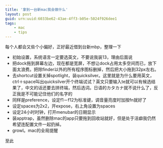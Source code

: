 ```yaml
---
title: '拿到一台新mac我会做什么'
layout: post
guid: urn:uuid:6033be62-43ae-4ff3-b05e-5024f926dee1
tags:
    - mac
    - tips
---
```


每个人都会又些个小偏好，正好最近借到台新mbp，整理一下

- 初始设置，系统语言一定要选英文，不要说我装13，理由后面说
- 把dock拖到屏幕左边，现在都是宽屏，不想让dock占用太多空间而已，放下面太浪费。把除finder以外的所有程序图标删掉，然后把大小拖到32px左右。
- 去shortcut设置关掉spotlight，装quicksilver。这里就是为什么要用英文，ctrl＋space叫出quicksilver开个终端试试？英文只要输入te就可以有候选结果了，中文的话还要去拼终端，然后选词。日语的カタカナ就不说什么了，反正我是不可能记住他们的名字的
- 同样是preference，设定f1－f12为标准键，调音量亮度时加按fn就好了
- 设定spaces为2x2，开expose，右上角设置为spaces
- 设定24小时时钟，打开menubar的日期显示
- 装apptrap，虽然删除mac的app只要拖到回收站就好，但是处于洁癖我仍然希望连配置文件一起扔掉。
- growl。mac的全局提醒

至此

